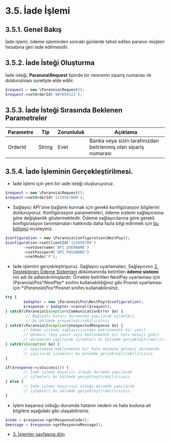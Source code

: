 # 3.5. İade İşlemi

## 3.5.1. Genel Bakış

İade işlemi, ödeme işleminden sonraki günlerde tahsil edilen paranın müşteri hesabına geri iade edilmesidir.

## 3.5.2. İade İsteği Oluşturma

İade isteği, **Paranoia\Request**  tipinde bir nesnenin sipariş numarası ile doldurulması suretiyle elde edilir.

```php
$request = new \Paranoia\Request();
$request->setOrderId('987654321');
```

## 3.5.3. İade İsteği Sırasında Beklenen Parametreler

| Parametre | Tip | Zorunluluk | Açıklama |
| ----------| ---- | -------------- | -------------------- |
| OrderId | String | Evet | Banka veya sizin tarafınızdan belirlenmiş olan sipariş numarası |


## 3.5.4. İade İşleminin Gerçekleştirilmesi.

* İade işlemi için yeni bir iade isteği oluşturuyoruz.
```php
$request = new \Paranoia\Request();
$request->setOrderId('1234567890');
```

* Sağlayıcı API'sine bağlantı kurmak için gerekli konfigürasyon bilgilerini dolduruyoruz. Konfigürasyon parametreleri, ödeme sistemi sağlayıcısına göre değişkenlik göstermektedir. Ödeme sağlayıcılarına göre gerekli konfigürasyon tanımlamaları hakkında daha fazla bilgi edinmek için [bu bölümü]() inceleyiniz.
```php
$configuration = new \Paranoia\Configuration\NestPay();
$configuration->setClientId('123456789')
        ->setUsername('API_USERNAME')
        ->setPassword('API_PASSWORD')
        ->setMode('P');

```

* İade işlemini gerçekleştiriyoruz. Sağlayıcı uyarlamaları, Sağlayıcının [2. Desteklenen Ödeme Sistemleri](/docs/2-desteklenen-odeme-sistemleri.md) dökümanında belirtilen **ödeme sistemi** nin adı ile adlandırılmışlardır. Örnekte belirtilen NestPay uyarlaması için \Paranoia\Pos\**NestPay** sınıfını kullanabildiğiniz gibi Posnet uyarlaması için **\Paranoia\Pos\**Posnet** sınıfını kullanabilirsiniz.
```php
try {
        $adapter = new \Paranoia\Pos\NestPay($configuration);
        $response = $adapter->cancel($request);
} catch(\Paranoia\Exception\CommunicationError $e) {
         // Bağlantı hatası durumunda yapılacak işlemleri
         // bu bölümde greçekleştirebilirsiniz.
} catch(\Paranoia\Exception\UnexpectedResponse $e) {
        // Ödeme sistemi sağlayıcısından beklenmedik bir yanıt
        // dönmesi (boş yanıt veya beklenmedik bir hata mesajı gibi)
        // durumunda yapılacak işlemleri bu bölümde gerçekleştirebilirsiniz.
} catch(\Exception $e) {
        // Uygulamada beklenmedik bir hata meydana gelmesi durumunda
        // yapılacak işlemleri bu bölümde gerçekleştirebilirsiniz.
}

if($response->isSuccess()) {
        // İade işlemi başarılı olduğu durumda yapılacak
        // işlemleri bu bölümde gerçekleştirebilirsiniz.
} else {
        // İade işlemi başarısız olduğu durumda yapılacak
        // işlemleri bu bölümde gerçekleştirebilirsiniz.
}
```

* İşlem başarısız olduğu durumda hatanın nedeni ve hata koduna ait bilgilere aşağıdaki gibi ulaşabilirsiniz.
```php
$code = $response->getResponseCode();
$message = $response->getResponseMessage();
```

* [3. İşlemler sayfasına dön](/docs/3-islemler.md)
